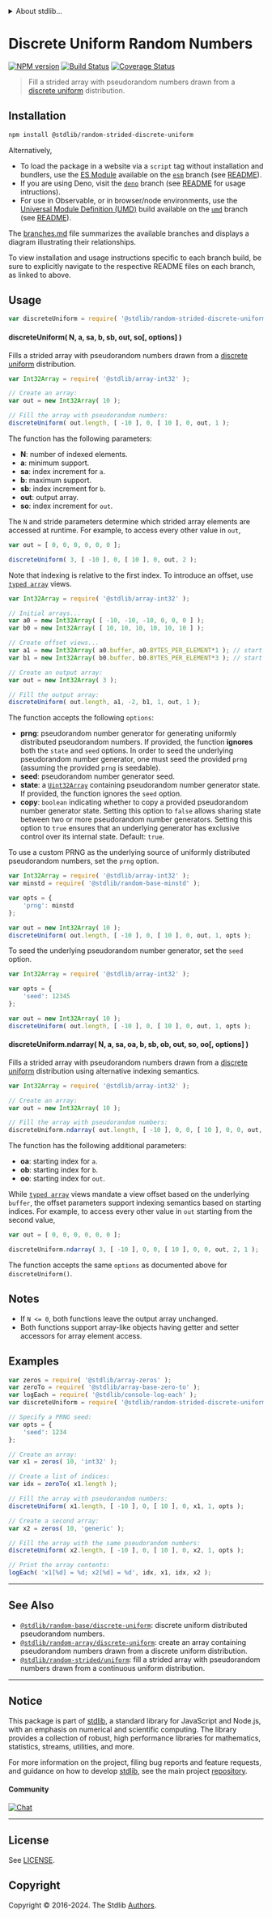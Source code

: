 <!--

@license Apache-2.0

Copyright (c) 2023 The Stdlib Authors.

Licensed under the Apache License, Version 2.0 (the "License");
you may not use this file except in compliance with the License.
You may obtain a copy of the License at

   http://www.apache.org/licenses/LICENSE-2.0

Unless required by applicable law or agreed to in writing, software
distributed under the License is distributed on an "AS IS" BASIS,
WITHOUT WARRANTIES OR CONDITIONS OF ANY KIND, either express or implied.
See the License for the specific language governing permissions and
limitations under the License.

-->


<details>
  <summary>
    About stdlib...
  </summary>
  <p>We believe in a future in which the web is a preferred environment for numerical computation. To help realize this future, we've built stdlib. stdlib is a standard library, with an emphasis on numerical and scientific computation, written in JavaScript (and C) for execution in browsers and in Node.js.</p>
  <p>The library is fully decomposable, being architected in such a way that you can swap out and mix and match APIs and functionality to cater to your exact preferences and use cases.</p>
  <p>When you use stdlib, you can be absolutely certain that you are using the most thorough, rigorous, well-written, studied, documented, tested, measured, and high-quality code out there.</p>
  <p>To join us in bringing numerical computing to the web, get started by checking us out on <a href="https://github.com/stdlib-js/stdlib">GitHub</a>, and please consider <a href="https://opencollective.com/stdlib">financially supporting stdlib</a>. We greatly appreciate your continued support!</p>
</details>

# Discrete Uniform Random Numbers

[![NPM version][npm-image]][npm-url] [![Build Status][test-image]][test-url] [![Coverage Status][coverage-image]][coverage-url] <!-- [![dependencies][dependencies-image]][dependencies-url] -->

> Fill a strided array with pseudorandom numbers drawn from a [discrete uniform][@stdlib/random/base/uniform] distribution.

<section class="installation">

## Installation

```bash
npm install @stdlib/random-strided-discrete-uniform
```

Alternatively,

-   To load the package in a website via a `script` tag without installation and bundlers, use the [ES Module][es-module] available on the [`esm`][esm-url] branch (see [README][esm-readme]).
-   If you are using Deno, visit the [`deno`][deno-url] branch (see [README][deno-readme] for usage intructions).
-   For use in Observable, or in browser/node environments, use the [Universal Module Definition (UMD)][umd] build available on the [`umd`][umd-url] branch (see [README][umd-readme]).

The [branches.md][branches-url] file summarizes the available branches and displays a diagram illustrating their relationships.

To view installation and usage instructions specific to each branch build, be sure to explicitly navigate to the respective README files on each branch, as linked to above.

</section>

<section class="usage">

## Usage

```javascript
var discreteUniform = require( '@stdlib/random-strided-discrete-uniform' );
```

#### discreteUniform( N, a, sa, b, sb, out, so\[, options] )

Fills a strided array with pseudorandom numbers drawn from a [discrete uniform][@stdlib/random/base/uniform] distribution.

```javascript
var Int32Array = require( '@stdlib/array-int32' );

// Create an array:
var out = new Int32Array( 10 );

// Fill the array with pseudorandom numbers:
discreteUniform( out.length, [ -10 ], 0, [ 10 ], 0, out, 1 );
```

The function has the following parameters:

-   **N**: number of indexed elements.
-   **a**: minimum support.
-   **sa**: index increment for `a`.
-   **b**: maximum support.
-   **sb**: index increment for `b`.
-   **out**: output array.
-   **so**: index increment for `out`.

The `N` and stride parameters determine which strided array elements are accessed at runtime. For example, to access every other value in `out`,

```javascript
var out = [ 0, 0, 0, 0, 0, 0 ];

discreteUniform( 3, [ -10 ], 0, [ 10 ], 0, out, 2 );
```

Note that indexing is relative to the first index. To introduce an offset, use [`typed array`][mdn-typed-array] views.

<!-- eslint-disable stdlib/capitalized-comments -->

```javascript
var Int32Array = require( '@stdlib/array-int32' );

// Initial arrays...
var a0 = new Int32Array( [ -10, -10, -10, 0, 0, 0 ] );
var b0 = new Int32Array( [ 10, 10, 10, 10, 10, 10 ] );

// Create offset views...
var a1 = new Int32Array( a0.buffer, a0.BYTES_PER_ELEMENT*1 ); // start at 2nd element
var b1 = new Int32Array( b0.buffer, b0.BYTES_PER_ELEMENT*3 ); // start at 4th element

// Create an output array:
var out = new Int32Array( 3 );

// Fill the output array:
discreteUniform( out.length, a1, -2, b1, 1, out, 1 );
```

The function accepts the following `options`:

-   **prng**: pseudorandom number generator for generating uniformly distributed pseudorandom numbers. If provided, the function **ignores** both the `state` and `seed` options. In order to seed the underlying pseudorandom number generator, one must seed the provided `prng` (assuming the provided `prng` is seedable).
-   **seed**: pseudorandom number generator seed.
-   **state**: a [`Uint32Array`][@stdlib/array/uint32] containing pseudorandom number generator state. If provided, the function ignores the `seed` option.
-   **copy**: `boolean` indicating whether to copy a provided pseudorandom number generator state. Setting this option to `false` allows sharing state between two or more pseudorandom number generators. Setting this option to `true` ensures that an underlying generator has exclusive control over its internal state. Default: `true`.

To use a custom PRNG as the underlying source of uniformly distributed pseudorandom numbers, set the `prng` option.

```javascript
var Int32Array = require( '@stdlib/array-int32' );
var minstd = require( '@stdlib/random-base-minstd' );

var opts = {
    'prng': minstd
};

var out = new Int32Array( 10 );
discreteUniform( out.length, [ -10 ], 0, [ 10 ], 0, out, 1, opts );
```

To seed the underlying pseudorandom number generator, set the `seed` option.

```javascript
var Int32Array = require( '@stdlib/array-int32' );

var opts = {
    'seed': 12345
};

var out = new Int32Array( 10 );
discreteUniform( out.length, [ -10 ], 0, [ 10 ], 0, out, 1, opts );
```

#### discreteUniform.ndarray( N, a, sa, oa, b, sb, ob, out, so, oo\[, options] )

Fills a strided array with pseudorandom numbers drawn from a [discrete uniform][@stdlib/random/base/uniform] distribution using alternative indexing semantics.

```javascript
var Int32Array = require( '@stdlib/array-int32' );

// Create an array:
var out = new Int32Array( 10 );

// Fill the array with pseudorandom numbers:
discreteUniform.ndarray( out.length, [ -10 ], 0, 0, [ 10 ], 0, 0, out, 1, 0 );
```

The function has the following additional parameters:

-   **oa**: starting index for `a`.
-   **ob**: starting index for `b`.
-   **oo**: starting index for `out`.

While [`typed array`][mdn-typed-array] views mandate a view offset based on the underlying `buffer`, the offset parameters support indexing semantics based on starting indices. For example, to access every other value in `out` starting from the second value,

```javascript
var out = [ 0, 0, 0, 0, 0, 0 ];

discreteUniform.ndarray( 3, [ -10 ], 0, 0, [ 10 ], 0, 0, out, 2, 1 );
```

The function accepts the same `options` as documented above for `discreteUniform()`.

</section>

<!-- /.usage -->

<section class="notes">

## Notes

-   If `N <= 0`, both functions leave the output array unchanged.
-   Both functions support array-like objects having getter and setter accessors for array element access.

</section>

<!-- /.notes -->

<section class="examples">

## Examples

<!-- eslint no-undef: "error" -->

```javascript
var zeros = require( '@stdlib/array-zeros' );
var zeroTo = require( '@stdlib/array-base-zero-to' );
var logEach = require( '@stdlib/console-log-each' );
var discreteUniform = require( '@stdlib/random-strided-discrete-uniform' );

// Specify a PRNG seed:
var opts = {
    'seed': 1234
};

// Create an array:
var x1 = zeros( 10, 'int32' );

// Create a list of indices:
var idx = zeroTo( x1.length );

// Fill the array with pseudorandom numbers:
discreteUniform( x1.length, [ -10 ], 0, [ 10 ], 0, x1, 1, opts );

// Create a second array:
var x2 = zeros( 10, 'generic' );

// Fill the array with the same pseudorandom numbers:
discreteUniform( x2.length, [ -10 ], 0, [ 10 ], 0, x2, 1, opts );

// Print the array contents:
logEach( 'x1[%d] = %d; x2[%d] = %d', idx, x1, idx, x2 );
```

</section>

<!-- /.examples -->

<!-- Section for related `stdlib` packages. Do not manually edit this section, as it is automatically populated. -->

<section class="related">

* * *

## See Also

-   <span class="package-name">[`@stdlib/random-base/discrete-uniform`][@stdlib/random/base/discrete-uniform]</span><span class="delimiter">: </span><span class="description">discrete uniform distributed pseudorandom numbers.</span>
-   <span class="package-name">[`@stdlib/random-array/discrete-uniform`][@stdlib/random/array/discrete-uniform]</span><span class="delimiter">: </span><span class="description">create an array containing pseudorandom numbers drawn from a discrete uniform distribution.</span>
-   <span class="package-name">[`@stdlib/random-strided/uniform`][@stdlib/random/strided/uniform]</span><span class="delimiter">: </span><span class="description">fill a strided array with pseudorandom numbers drawn from a continuous uniform distribution.</span>

</section>

<!-- /.related -->

<!-- Section for all links. Make sure to keep an empty line after the `section` element and another before the `/section` close. -->


<section class="main-repo" >

* * *

## Notice

This package is part of [stdlib][stdlib], a standard library for JavaScript and Node.js, with an emphasis on numerical and scientific computing. The library provides a collection of robust, high performance libraries for mathematics, statistics, streams, utilities, and more.

For more information on the project, filing bug reports and feature requests, and guidance on how to develop [stdlib][stdlib], see the main project [repository][stdlib].

#### Community

[![Chat][chat-image]][chat-url]

---

## License

See [LICENSE][stdlib-license].


## Copyright

Copyright &copy; 2016-2024. The Stdlib [Authors][stdlib-authors].

</section>

<!-- /.stdlib -->

<!-- Section for all links. Make sure to keep an empty line after the `section` element and another before the `/section` close. -->

<section class="links">

[npm-image]: http://img.shields.io/npm/v/@stdlib/random-strided-discrete-uniform.svg
[npm-url]: https://npmjs.org/package/@stdlib/random-strided-discrete-uniform

[test-image]: https://github.com/stdlib-js/random-strided-discrete-uniform/actions/workflows/test.yml/badge.svg?branch=v0.2.1
[test-url]: https://github.com/stdlib-js/random-strided-discrete-uniform/actions/workflows/test.yml?query=branch:v0.2.1

[coverage-image]: https://img.shields.io/codecov/c/github/stdlib-js/random-strided-discrete-uniform/main.svg
[coverage-url]: https://codecov.io/github/stdlib-js/random-strided-discrete-uniform?branch=main

<!--

[dependencies-image]: https://img.shields.io/david/stdlib-js/random-strided-discrete-uniform.svg
[dependencies-url]: https://david-dm.org/stdlib-js/random-strided-discrete-uniform/main

-->

[chat-image]: https://img.shields.io/gitter/room/stdlib-js/stdlib.svg
[chat-url]: https://app.gitter.im/#/room/#stdlib-js_stdlib:gitter.im

[stdlib]: https://github.com/stdlib-js/stdlib

[stdlib-authors]: https://github.com/stdlib-js/stdlib/graphs/contributors

[umd]: https://github.com/umdjs/umd
[es-module]: https://developer.mozilla.org/en-US/docs/Web/JavaScript/Guide/Modules

[deno-url]: https://github.com/stdlib-js/random-strided-discrete-uniform/tree/deno
[deno-readme]: https://github.com/stdlib-js/random-strided-discrete-uniform/blob/deno/README.md
[umd-url]: https://github.com/stdlib-js/random-strided-discrete-uniform/tree/umd
[umd-readme]: https://github.com/stdlib-js/random-strided-discrete-uniform/blob/umd/README.md
[esm-url]: https://github.com/stdlib-js/random-strided-discrete-uniform/tree/esm
[esm-readme]: https://github.com/stdlib-js/random-strided-discrete-uniform/blob/esm/README.md
[branches-url]: https://github.com/stdlib-js/random-strided-discrete-uniform/blob/main/branches.md

[stdlib-license]: https://raw.githubusercontent.com/stdlib-js/random-strided-discrete-uniform/main/LICENSE

[mdn-typed-array]: https://developer.mozilla.org/en-US/docs/Web/JavaScript/Reference/Global_Objects/TypedArray

[@stdlib/random/base/uniform]: https://github.com/stdlib-js/random-base-uniform

[@stdlib/array/uint32]: https://github.com/stdlib-js/array-uint32

<!-- <related-links> -->

[@stdlib/random/base/discrete-uniform]: https://github.com/stdlib-js/random-base-discrete-uniform

[@stdlib/random/array/discrete-uniform]: https://github.com/stdlib-js/random-array-discrete-uniform

[@stdlib/random/strided/uniform]: https://github.com/stdlib-js/random-strided-uniform

<!-- </related-links> -->

</section>

<!-- /.links -->
